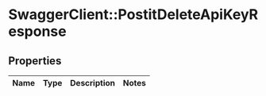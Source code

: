 # SwaggerClient::PostitDeleteApiKeyResponse

## Properties
Name | Type | Description | Notes
------------ | ------------- | ------------- | -------------


